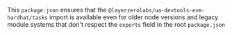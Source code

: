This `package.json` ensures that the `@layerzerolabs/ua-devtools-evm-hardhat/tasks` import is available even for older node versions and legacy module systems that don't respect the `exports` field in the root `package.json`
